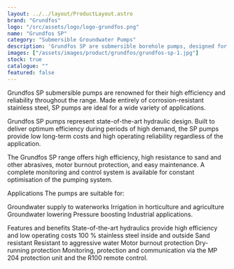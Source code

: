 ```yaml
---
layout: ../../layout/ProductLayout.astro
brand: "Grundfos"
logo: "/src/assets/logo/logo-grundfos.png"
name: "Grundfos SP"
category: "Submersible Groundwater Pumps"
description: 'Grundfos SP are submersible borehole pumps, designed for pumping groundwater. Grundfos SP are all stainless-steel pumps, and they are available in 3 material grades. The pumps are suitable for boreholes in sizes ranging from 4" over 6" and 8" to 10". The motor sizes for the pumps are available in 0.37-250 kW.'
images: ["/assets/images/product/grundfos/grundfos-sp-1.jpg"]
stock: true
catalogue: ""
featured: false
---
```


Grundfos SP submersible pumps are renowned for their high efficiency and reliability throughout the range. Made entirely of corrosion-resistant stainless steel, SP pumps are ideal for a wide variety of applications.

Grundfos SP pumps represent state-of-the-art hydraulic design. Built to deliver optimum efficiency during periods of high demand, the SP pumps provide low long-term costs and high operating reliability regardless of the application.

The Grundfos SP range offers high efficiency, high resistance to sand and other abrasives, motor burnout protection, and easy maintenance. A complete monitoring and control system is available for constant optimisation of the pumping system.

Applications
The pumps are suitable for:

Groundwater supply to waterworks
Irrigation in horticulture and agriculture
Groundwater lowering
Pressure boosting
Industrial applications.

Features and benefits
State-of-the-art hydraulics provide high efficiency and low operating costs
100 % stainless steel inside and outside
Sand resistant
Resistant to aggressive water
Motor burnout protection
Dry-running protection
Monitoring, protection and communication via the MP 204 protection unit and the R100 remote control.
